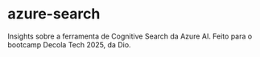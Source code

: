 # azure-search
Insights sobre a ferramenta de Cognitive Search da Azure AI. Feito para o bootcamp Decola Tech 2025, da Dio.
